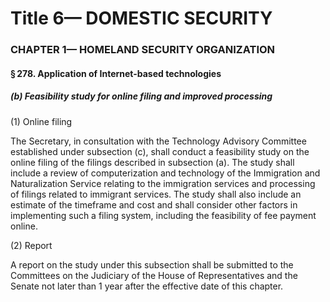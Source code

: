 
# Title 6— DOMESTIC SECURITY
### CHAPTER 1— HOMELAND SECURITY ORGANIZATION
#### § 278. Application of Internet-based technologies
##### (b) Feasibility study for online filing and improved processing

(1) Online filing

The Secretary, in consultation with the Technology Advisory Committee established under subsection (c), shall conduct a feasibility study on the online filing of the filings described in subsection (a). The study shall include a review of computerization and technology of the Immigration and Naturalization Service relating to the immigration services and processing of filings related to immigrant services. The study shall also include an estimate of the timeframe and cost and shall consider other factors in implementing such a filing system, including the feasibility of fee payment online.

(2) Report

A report on the study under this subsection shall be submitted to the Committees on the Judiciary of the House of Representatives and the Senate not later than 1 year after the effective date of this chapter.
